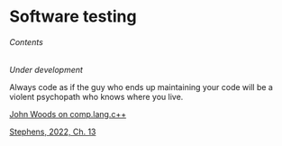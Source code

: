 # Software testing

###### Contents

*Under development*

Always code as if the guy who ends up maintaining your code will be a violent psychopath who knows where you live.


[John Woods on comp.lang.c++](https://groups.google.com/g/comp.lang.c++/c/rYCO5yn4lXw/m/sqlNu3KAwl0J)

[Stephens, 2022, Ch. 13](https://learning.oreilly.com/library/view/beginning-software-engineering/9781119901709/c13.xhtml)
